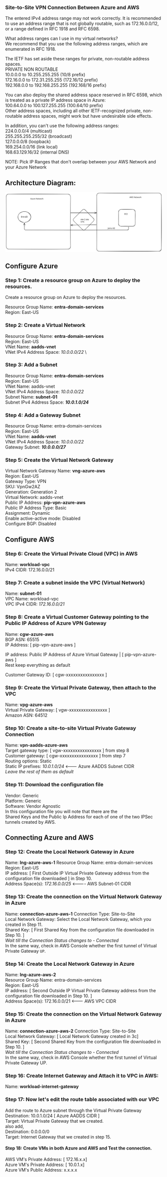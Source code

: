 ### Site-to-Site VPN Connection Between Azure and AWS

The entered IPv4 address range may not work correctly. It is recommended to use an address range that is not globally routable,
such as 172.16.0.0/12, or a range defined in RFC 1918 and RFC 6598.

What address ranges can I use in my virtual networks? \
We recommend that you use the following address ranges, which are enumerated in RFC 1918.

The IETF has set aside these ranges for private, non-routable address spaces. \
PRIVATE NON ROUTABLE \
10.0.0.0 to 10.255.255.255 (10/8 prefix) \
172.16.0.0 to 172.31.255.255 (172.16/12 prefix) \
192.168.0.0 to 192.168.255.255 (192.168/16 prefix)

You can also deploy the shared address space reserved in RFC 6598, which is treated as a private IP address space in Azure: \
100.64.0.0 to 100.127.255.255 (100.64/10 prefix) \
Other address spaces, including all other IETF-recognized private, non-routable address spaces, might work but have undesirable side effects.

In addition, you can't use the following address ranges: \
224.0.0.0/4 (multicast) \
255.255.255.255/32 (broadcast) \
127.0.0.0/8 (loopback) \
169.254.0.0/16 (link local) \
168.63.129.16/32 (internal DNS)

NOTE: Pick IP Ranges that don't overlap between your AWS Network and your Azure Network

## Architecture Diagram:
![Architecture Diagram](entra-id-site-2-site-vpn.svg)

## Configure Azure
### Step 1: Create a resource group on Azure to deploy the resources.
Create a resource group on Azure to deploy the resources.

Resource Group Name: **entra-domain-services** \
Region: East-US

### Step 2: Create a Virtual Network
Resource Group Name: **entra-domain-services** \
Region: East-US \
VNet Name: **aadds-vnet** \
VNet IPv4 Address Space: _10.0.0.0/22_ \

### Step 3: Add a Subnet
Resource Group Name: **entra-domain-services** \
Region: East-US \
VNet Name: aadds-vnet \
VNet IPv4 Address Space: _10.0.0.0/22_ \
Subnet Name: **subnet-01** \
Subnet IPv4 Address Space: _**10.0.1.0/24**_

### Step 4: Add a Gateway Subnet
Resource Group Name: entra-domain-services \
Region: East-US \
VNet Name: **aadds-vnet** \
VNet IPv4 Address Space: _10.0.0.0/22_ \
Gateway Subnet: _**10.0.0.0/27**_


### Step 5: Create the Virtual Network Gateway
Virtual Network Gateway Name: **vng-azure-aws** \
Region: East-US \
Gateway Type: VPN \
SKU: VpnGw2AZ \
Generation: Generation 2 \
Virtual Network: aadds-vnet \
Public IP Address: **pip-vpn-azure-aws** \
Public IP Address Type: Basic \
Assignment: Dynamic \
Enable active-active mode: Disabled \
Configure BGP: Disabled


## Configure AWS
### Step 6: Create the Virtual Private Cloud (VPC) in AWS

Name: **workload-vpc** \
IPv4 CIDR: 172.16.0.0/21

### Step 7: Create a subnet inside the VPC (Virtual Network)

Name: **subnet-01** \
VPC Name: workload-vpc \
VPC IPv4 CIDR: _172.16.0.0/21_


### Step 8: Create a Virtual Customer Gateway pointing to the Public IP Address of Azure VPN Gateway

Name: **cgw-azure-aws** \
BGP ASN: 65515 \
IP Address: [ pip-vpn-azure-aws ]

IP address: Public IP Address of Azure Virtual Gateway | [ pip-vpn-azure-aws ] \
Rest keep everything as default

Customer Gateway ID: [ cgw-xxxxxxxxxxxxxxxx ]


### Step 9: Create the Virtual Private Gateway, then attach to the VPC

Name: **vpg-azure-aws** \
Virtual Private Gateway: [ vgw-xxxxxxxxxxxxxxxx ] \
Amazon ASN: 64512

### Step 10: Create a site-to-site Virtual Private Gateway Connection
Name: **vpn-aadds-azure-aws** \
Target gateway type: [ vgw-xxxxxxxxxxxxxxxx ] from step 8\
Customer gateway: [ cgw-xxxxxxxxxxxxxxxx ] from step 7\
Routing options: Static \
Static IP prefixes: _10.0.1.0/24_ <--- Azure AADDS Subnet CIDR \
_Leave the rest of them as default_


### Step 11: Download the configuration file
Vendor: Generic \
Platform: Generic \
Software: Vendor Agnostic \
In this configuration file you will note that there are the \
Shared Keys and the Public Ip Address for each of one of the two IPSec tunnels created by AWS.

## Connecting Azure and AWS
### Step 12: Create the Local Network Gateway in Azure
Name: **lng-azure-aws-1**
Resource Group Name: entra-domain-services \
Region: East-US \
IP address: [ First Outside IP Virtual Private Gateway address from the configuration file downloaded ] in Step 10. \
Address Space(s): _172.16.0.0/25_ <---- AWS Subnet-01 CIDR

### Step 13: Create the connection on the Virtual Network Gateway in Azure
Name: **connection-azure-aws-1**
Connection Type: Site-to-Site \
Local Network Gateway: Select the Local Network Gateway, which you created in Step 11. \
Shared Key: [ First Shared Key from the configuration file downloaded in Step 10. ] \
_Wait till the Connection Status changes to - Connected_ \
In the same way, check in AWS Console whether the first tunnel of Virtual Private Gateway `UP`.

### Step 14: Create the Local Network Gateway in Azure
Name: **lng-azure-aws-2** \
Resource Group Name: entra-domain-services \
Region: East-US \
IP address: [ Second Outside IP Virtual Private Gateway address from the configuration file downloaded in Step 10. ] \
Address Space(s): 172.16.0.0/21 <--- AWS VPC CIDR

### Step 15: Create the connection on the Virtual Network Gateway in Azure
Name: **connection-azure-aws-2**
Connection Type: Site-to-Site \
Local Network Gateway: [ Local Network Gateway created in 3c] \
Shared Key: [ Second Shared Key from the configuration file downloaded in Step 10. ] \
_Wait till the Connection Status changes to - Connected_ \
In the same way, check in AWS Console whether the first tunnel of Virtual Private Gateway UP.

### Step 16: Create Internet Gateway and Attach it to VPC in AWS:
Name: **workload-internet-gateway**

### Step 17: Now let's edit the route table associated with our VPC
Add the route to Azure subnet through the Virtual Private Gateway \
Destination: 10.0.1.0/24 [ Azure AADDS CIDR ] \
Target: Virtual Private Gateway that we created. \
also add, \
Destination: 0.0.0.0/0 \
Target: Internet Gateway that we created in step 15.

#### Step 18: Create VMs in both Azure and AWS and Test the connection.
AWS VM's Private Address: [ 172.16.x.x] \
Azure VM's Private Address: [ 10.0.1.x] \
Azure VM's Public Address: x.x.x.x
